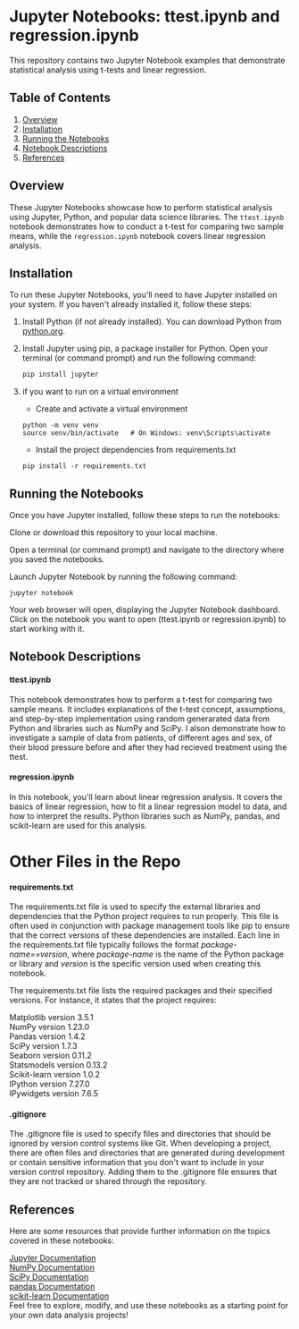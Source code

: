 # Jupyter Notebooks: ttest.ipynb and regression.ipynb

This repository contains two Jupyter Notebook examples that demonstrate statistical analysis using t-tests and linear regression.

## Table of Contents

1. [Overview](#overview)
2. [Installation](#installation)
3. [Running the Notebooks](#running-the-notebooks)
4. [Notebook Descriptions](#notebook-descriptions)
5. [References](#references)

## Overview

These Jupyter Notebooks showcase how to perform statistical analysis using Jupyter, Python, and popular data science libraries. The `ttest.ipynb` notebook demonstrates how to conduct a t-test for comparing two sample means, while the `regression.ipynb` notebook covers linear regression analysis.

## Installation

To run these Jupyter Notebooks, you'll need to have Jupyter installed on your system. If you haven't already installed it, follow these steps:

1. Install Python (if not already installed). You can download Python from [python.org](https://www.python.org/downloads/).

2. Install Jupyter using pip, a package installer for Python. Open your terminal (or command prompt) and run the following command:
   
   ```bash
   pip install jupyter
   ```
3. if you want to run on a virtual environment  
     - Create and activate a virtual environment  
     ```
     python -m venv venv
    source venv/bin/activate   # On Windows: venv\Scripts\activate  
    ```
    - Install the project dependencies from requirements.txt  
    ```
    pip install -r requirements.txt  
    ```
    
## Running the Notebooks
Once you have Jupyter installed, follow these steps to run the notebooks:  

Clone or download this repository to your local machine.  

Open a terminal (or command prompt) and navigate to the directory where you saved the notebooks.  

Launch Jupyter Notebook by running the following command:  
```
jupyter notebook
```
Your web browser will open, displaying the Jupyter Notebook dashboard. Click on the notebook you want to open (ttest.ipynb or regression.ipynb) to start working with it.

## Notebook Descriptions
#### ttest.ipynb
This notebook demonstrates how to perform a t-test for comparing two sample means. It includes explanations of the t-test concept, assumptions, and step-by-step implementation using random generarated data from Python and libraries such as NumPy and SciPy. I alson demonstrate how to investigate a sample of data from patients, of different ages and sex, of their blood pressure before and after they had recieved treatment using the ttest.

#### regression.ipynb
In this notebook, you'll learn about linear regression analysis. It covers the basics of linear regression, how to fit a linear regression model to data, and how to interpret the results. Python libraries such as NumPy, pandas, and scikit-learn are used for this analysis.

# Other Files in the Repo

#### requirements.txt

The requirements.txt file is used to specify the external libraries and dependencies that the Python project requires to run properly. This file is often used in conjunction with package management tools like pip to ensure that the correct versions of these dependencies are installed. Each line in the requirements.txt file typically follows the format *package-name==version*, where *package-name* is the name of the Python package or library and *version* is the specific version used when creating this notebook.

The requirements.txt file lists the required packages and their specified versions. For instance, it states that the project requires:

Matplotlib version 3.5.1  
NumPy version 1.23.0  
Pandas version 1.4.2  
SciPy version 1.7.3  
Seaborn version 0.11.2  
Statsmodels version 0.13.2  
Scikit-learn version 1.0.2  
IPython version 7.27.0  
IPywidgets version 7.6.5  
    
#### .gitignore

The .gitignore file is used to specify files and directories that should be ignored by version control systems like Git. When developing a project, there are often files and directories that are generated during development or contain sensitive information that you don't want to include in your version control repository. Adding them to the .gitignore file ensures that they are not tracked or shared through the repository.
 
## References
Here are some resources that provide further information on the topics covered in these notebooks:

[Jupyter Documentation](https://docs.jupyter.org/en/latest/)  
[NumPy Documentation](https://numpy.org/doc/)  
[SciPy Documentation](https://docs.scipy.org/doc//scipy/index.html)  
[pandas Documentation](https://pandas.pydata.org/docs/)  
[scikit-learn Documentation](https://scikit-learn.org/stable/index.html)   
Feel free to explore, modify, and use these notebooks as a starting point for your own data analysis projects!